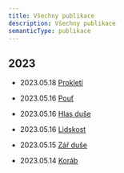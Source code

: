 ```yaml
---
title: Všechny publikace 
description: Všechny publikace
semanticType: publikace
---
```


## 2023

- 2023.05.18 [Prokletí](../poems/prokleti/)

- 2023.05.16 [Pouť](../poems/pout/)

- 2023.05.16 [Hlas duše](../poems/hlas-duse/)

- 2023.05.16 [Lidskost](../poems/lidskost/)

- 2023.05.15 [Zář duše](../poems/zar-duse/)

- 2023.05.14 [Koráb](../poems/korab/)
 
